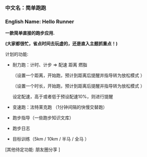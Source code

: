 ### 中文名：简单跑跑

### English Name: Hello Runner 

**一款简单直接的跑步应用.**

**(大家都很忙，省点时间去玩虚的，还是直入主题抓重点！)**

计划的功能:

+ 耐力跑：计时、计步 => 配速 距离 燃脂

   （设置一个距离，开始跑，预计到距离后提醒并指导转为放松模式 ）

   （设置一个时长，开始跑，预计到距离后提醒并指导转为放松模式 ）

    设定配速，高于或者低于预设配速10%，则进行提醒
 
+ 变速跑：法特莱克跑 （1分钟间隔的快慢交替跑）

+ 跑步指导（一些跑步知识文库）

+ 跑步日志

+ 目标训练（5km / 10km / 半马 / 全马 ）

[其他待定功能: 朋友圈分享 ]
